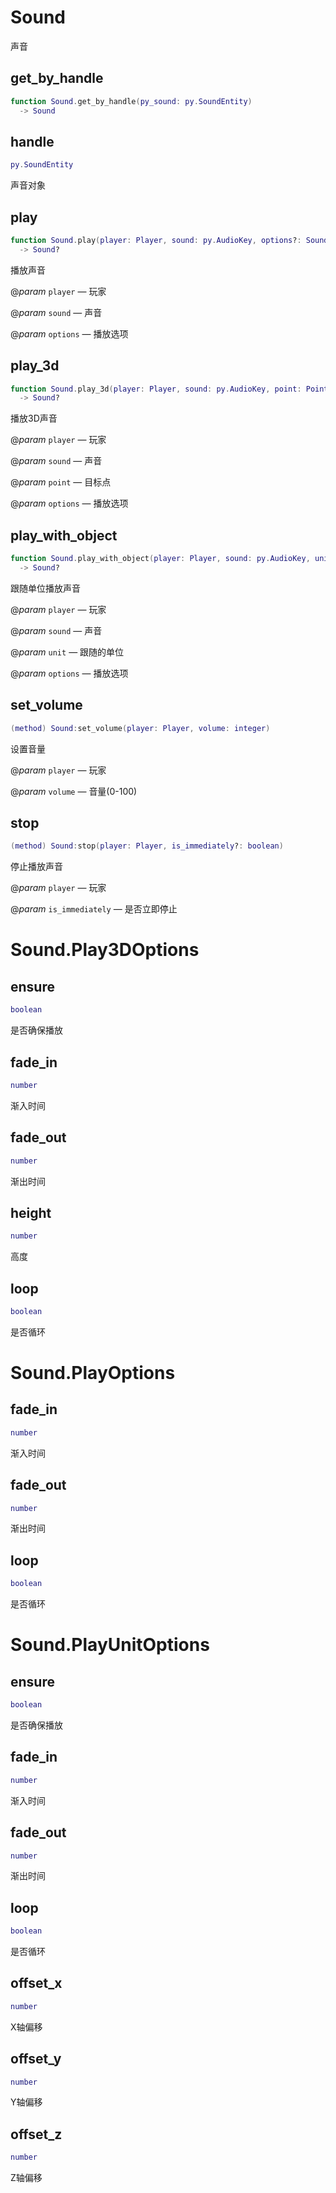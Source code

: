 # Sound

声音

## get_by_handle

```lua
function Sound.get_by_handle(py_sound: py.SoundEntity)
  -> Sound
```

## handle

```lua
py.SoundEntity
```

声音对象
## play

```lua
function Sound.play(player: Player, sound: py.AudioKey, options?: Sound.PlayOptions)
  -> Sound?
```

播放声音

@*param* `player` — 玩家

@*param* `sound` — 声音

@*param* `options` — 播放选项
## play_3d

```lua
function Sound.play_3d(player: Player, sound: py.AudioKey, point: Point, options?: Sound.Play3DOptions)
  -> Sound?
```

播放3D声音

@*param* `player` — 玩家

@*param* `sound` — 声音

@*param* `point` — 目标点

@*param* `options` — 播放选项
## play_with_object

```lua
function Sound.play_with_object(player: Player, sound: py.AudioKey, unit: Unit, options?: Sound.PlayUnitOptions)
  -> Sound?
```

跟随单位播放声音

@*param* `player` — 玩家

@*param* `sound` — 声音

@*param* `unit` — 跟随的单位

@*param* `options` — 播放选项
## set_volume

```lua
(method) Sound:set_volume(player: Player, volume: integer)
```

 设置音量

@*param* `player` — 玩家

@*param* `volume` — 音量(0-100)
## stop

```lua
(method) Sound:stop(player: Player, is_immediately?: boolean)
```

停止播放声音

@*param* `player` — 玩家

@*param* `is_immediately` — 是否立即停止

# Sound.Play3DOptions

## ensure

```lua
boolean
```

是否确保播放
## fade_in

```lua
number
```

渐入时间
## fade_out

```lua
number
```

渐出时间
## height

```lua
number
```

高度
## loop

```lua
boolean
```

是否循环

# Sound.PlayOptions

## fade_in

```lua
number
```

渐入时间
## fade_out

```lua
number
```

渐出时间
## loop

```lua
boolean
```

是否循环

# Sound.PlayUnitOptions

## ensure

```lua
boolean
```

是否确保播放
## fade_in

```lua
number
```

渐入时间
## fade_out

```lua
number
```

渐出时间
## loop

```lua
boolean
```

是否循环
## offset_x

```lua
number
```

X轴偏移
## offset_y

```lua
number
```

Y轴偏移
## offset_z

```lua
number
```

Z轴偏移

